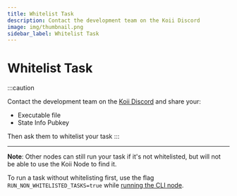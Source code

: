 ```yaml
---
title: Whitelist Task
description: Contact the development team on the Koii Discord
image: img/thumbnail.png
sidebar_label: Whitelist Task
---
```


# Whitelist Task

:::caution

Contact the development team on the [Koii Discord](https://discord.gg/koii-network) and share your:&#x20;

- Executable file
- State Info Pubkey

Then ask them to whitelist your task
:::

---

**Note**: Other nodes can still run your task if it's not whitelisted, but will not be able to use the Koii Node to find it.&#x20;

To run a task without whitelisting first, use the flag `RUN_NON_WHITELISTED_TASKS=true` while [running the CLI node](/run-a-node/introduction/task-nodes).
